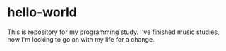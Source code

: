 # hello-world
This is repository for my programming study.
I've finished music studies, now I'm looking to go on with my life for a change.
